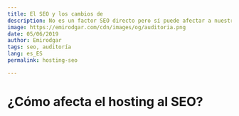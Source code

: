 ```yaml
---
title: El SEO y los cambios de
description: No es un factor SEO directo pero sí puede afectar a nuestra estrategia de posicionamiento web
image: https://emirodgar.com/cdn/images/og/auditoria.png
date: 05/06/2019
author: Emirodgar
tags: seo, auditoría
lang: es_ES
permalink: hosting-seo

---
```


# ¿Cómo afecta el hosting al SEO?

<!--stackedit_data:
eyJoaXN0b3J5IjpbLTQ1Nzg3MjEyNF19
-->